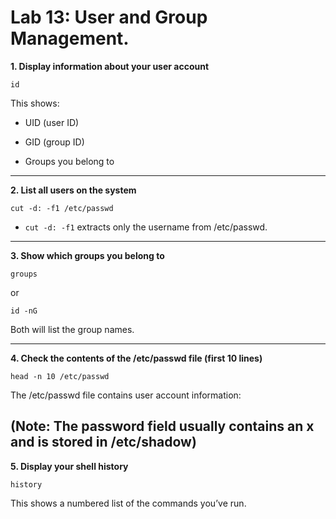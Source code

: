 # Lab 13: User and Group Management.

**1. Display information about your user account**
```
id
```
This shows:

-  UID (user ID)

-  GID (group ID)

-  Groups you belong to
---
**2. List all users on the system**
```
cut -d: -f1 /etc/passwd
```
-  ``` cut -d: -f1 ``` extracts only the username from /etc/passwd.

---

**3. Show which groups you belong to**
```
groups
```
or
```
id -nG
```
Both will list the group names.

---
**4. Check the contents of the /etc/passwd file (first 10 lines)**
```
head -n 10 /etc/passwd

```
The /etc/passwd file contains user account information:

(Note: The password field usually contains an x and is stored in /etc/shadow)
---
**5. Display your shell history**
```
history
```
This shows a numbered list of the commands you’ve run.
